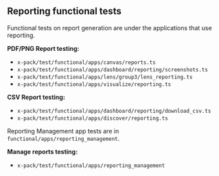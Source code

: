 ## Reporting functional tests

Functional tests on report generation are under the applications that use reporting.

**PDF/PNG Report testing:**
 - `x-pack/test/functional/apps/canvas/reports.ts`
 - `x-pack/test/functional/apps/dashboard/reporting/screenshots.ts`
 - `x-pack/test/functional/apps/lens/group3/lens_reporting.ts`
 - `x-pack/test/functional/apps/visualize/reporting.ts`

**CSV Report testing:**
 - `x-pack/test/functional/apps/dashboard/reporting/download_csv.ts`
 - `x-pack/test/functional/apps/discover/reporting.ts`

Reporting Management app tests are in `functional/apps/reporting_management`.

**Manage reports testing:**
 - `x-pack/test/functional/apps/reporting_management` 
